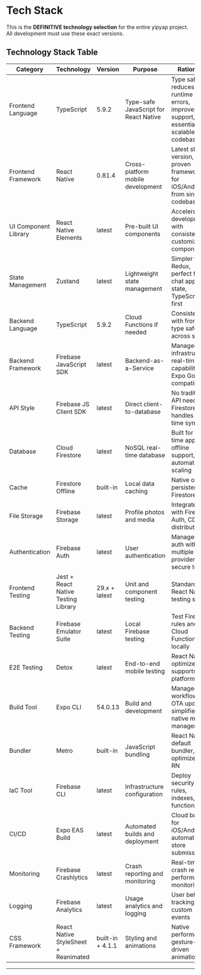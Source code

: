 # Tech Stack

This is the **DEFINITIVE technology selection** for the entire yipyap project. All development must use these exact versions.

## Technology Stack Table

| Category             | Technology                           | Version          | Purpose                               | Rationale                                                                                 |
| -------------------- | ------------------------------------ | ---------------- | ------------------------------------- | ----------------------------------------------------------------------------------------- |
| Frontend Language    | TypeScript                           | 5.9.2            | Type-safe JavaScript for React Native | Type safety reduces runtime errors, improves IDE support, essential for scalable codebase |
| Frontend Framework   | React Native                         | 0.81.4           | Cross-platform mobile development     | Latest stable version, proven framework for iOS/Android from single codebase              |
| UI Component Library | React Native Elements                | latest           | Pre-built UI components               | Accelerates development with consistent, customizable components                          |
| State Management     | Zustand                              | latest           | Lightweight state management          | Simpler than Redux, perfect for chat app state, TypeScript-first                          |
| Backend Language     | TypeScript                           | 5.9.2            | Cloud Functions if needed             | Consistency with frontend, type safety across stack                                       |
| Backend Framework    | Firebase JavaScript SDK              | latest           | Backend-as-a-Service                  | Managed infrastructure, real-time capabilities, Expo Go compatible                        |
| API Style            | Firebase JS Client SDK               | latest           | Direct client-to-database             | No traditional API needed, Firestore handles real-time sync                               |
| Database             | Cloud Firestore                      | latest           | NoSQL real-time database              | Built for real-time apps, offline support, automatic scaling                              |
| Cache                | Firestore Offline                    | built-in         | Local data caching                    | Native offline persistence in Firestore SDK                                               |
| File Storage         | Firebase Storage                     | latest           | Profile photos and media              | Integrated with Firebase Auth, CDN distribution                                           |
| Authentication       | Firebase Auth                        | latest           | User authentication                   | Managed auth with multiple providers, secure tokens                                       |
| Frontend Testing     | Jest + React Native Testing Library  | 29.x + latest    | Unit and component testing            | Standard React Native testing stack                                                       |
| Backend Testing      | Firebase Emulator Suite              | latest           | Local Firebase testing                | Test Firestore rules and Cloud Functions locally                                          |
| E2E Testing          | Detox                                | latest           | End-to-end mobile testing             | React Native optimized, supports both platforms                                           |
| Build Tool           | Expo CLI                             | 54.0.13          | Build and development                 | Managed workflow, OTA updates, simplified native module management                        |
| Bundler              | Metro                                | built-in         | JavaScript bundling                   | React Native default bundler, optimized for RN                                            |
| IaC Tool             | Firebase CLI                         | latest           | Infrastructure configuration          | Deploy security rules, indexes, functions                                                 |
| CI/CD                | Expo EAS Build                       | latest           | Automated builds and deployment       | Cloud builds for iOS/Android, automatic store submission                                  |
| Monitoring           | Firebase Crashlytics                 | latest           | Crash reporting and monitoring        | Real-time crash reports, performance monitoring                                           |
| Logging              | Firebase Analytics                   | latest           | Usage analytics and logging           | User behavior tracking, custom events                                                     |
| CSS Framework        | React Native StyleSheet + Reanimated | built-in + 4.1.1 | Styling and animations                | Native performance, gesture-driven animations                                             |

---
